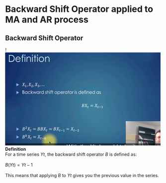 # Backward Shift Operator applied to MA and AR process

## Backward Shift Operator
!<img src="images/bsf_definition.png?" width="500" height="300"/>
<br /> 
**Definition**
<br /> 
For a time series $Yt$, the backward shift operator $B$ is defined as:
<br /> 
<br /> 
$B(Yt) = Yt-1$
<br /> 
<br /> 
This means that applying $B$ to $Yt$ gives you the previous value in the series.

